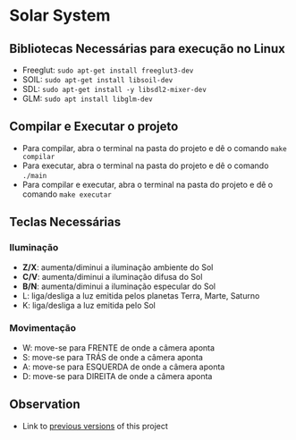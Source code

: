 # Solar System

## Bibliotecas Necessárias para execução no Linux

* Freeglut: `sudo apt-get install freeglut3-dev`
* SOIL: `sudo apt-get install libsoil-dev`
* SDL: `sudo apt-get install -y libsdl2-mixer-dev`
* GLM: `sudo apt install libglm-dev`

## Compilar e Executar o projeto

-   Para compilar, abra o terminal na pasta do projeto e dê o comando `make compilar`
-   Para executar, abra o terminal na pasta do projeto e dê o comando `./main`
-   Para compilar e executar, abra o terminal na pasta do projeto e dê o comando `make executar`

## Teclas Necessárias

### Iluminação
-   __Z/X__: aumenta/diminui a iluminação ambiente do Sol
-   __C/V__: aumenta/diminui a iluminação difusa do Sol
-   __B/N__: aumenta/diminui a iluminação especular do Sol
-   L: liga/desliga a luz emitida pelos planetas Terra, Marte, Saturno
-   K: liga/desliga a luz emitida pelo Sol

### Movimentação
-   W: move-se para FRENTE de onde a câmera aponta
-   S: move-se para TRÁS de onde a câmera aponta
-   A: move-se para ESQUERDA de onde a câmera aponta
-   D: move-se para DIREITA de onde a câmera aponta

## Observation
- Link to [previous versions](https://github.com/PedroRonzani18/Arquivos_Programas/tree/master/Computa%C3%A7%C3%A3o%20Gr%C3%A1fica/Avaliacoes/TP2) of this project
